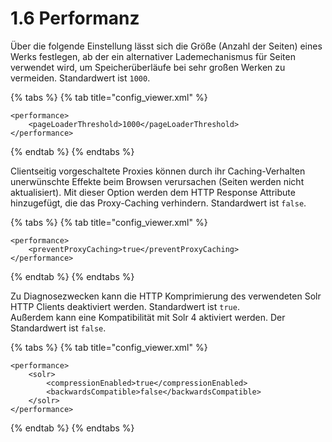 # 1.6 Performanz

Über die folgende Einstellung lässt sich die Größe (Anzahl der Seiten) eines Werks festlegen, ab der ein alternativer Lademechanismus für Seiten verwendet wird, um Speicherüberläufe bei sehr großen Werken zu vermeiden. Standardwert ist `1000`.

{% tabs %}
{% tab title="config_viewer.xml" %}
```markup
<performance>
    <pageLoaderThreshold>1000</pageLoaderThreshold>
</performance>
```
{% endtab %}
{% endtabs %}

Clientseitig vorgeschaltete Proxies können durch ihr Caching-Verhalten unerwünschte Effekte beim Browsen verursachen (Seiten werden nicht aktualisiert). Mit dieser Option werden dem HTTP Response Attribute hinzugefügt, die das Proxy-Caching verhindern. Standardwert ist `false`.

{% tabs %}
{% tab title="config_viewer.xml" %}
```markup
<performance>
    <preventProxyCaching>true</preventProxyCaching>   
</performance>
```
{% endtab %}
{% endtabs %}

Zu Diagnosezwecken kann die HTTP Komprimierung des verwendeten Solr HTTP Clients deaktiviert werden. Standardwert ist `true`.\
Außerdem kann eine Kompatibilität mit Solr 4 aktiviert werden. Der Standardwert ist `false`.

{% tabs %}
{% tab title="config_viewer.xml" %}
```markup
<performance>
    <solr>
        <compressionEnabled>true</compressionEnabled>
        <backwardsCompatible>false</backwardsCompatible>
    </solr>
</performance>
```
{% endtab %}
{% endtabs %}
